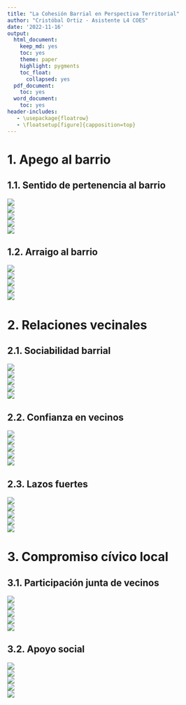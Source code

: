 ```yaml
---
title: "La Cohesión Barrial en Perspectiva Territorial"
author: "Cristóbal Ortiz - Asistente L4 COES"
date: '2022-11-16'
output:
  html_document:
    keep_md: yes
    toc: yes
    theme: paper
    highlight: pygments
    toc_float:
      collapsed: yes
  pdf_document:
    toc: yes
  word_document:
    toc: yes
header-includes:
   - \usepackage{floatrow}
   - \floatsetup[figure]{capposition=top}
---
```







# 1. Apego al barrio

## 1.1. Sentido de pertenencia al barrio

<img src="cohesion-barrial-2_files/figure-html/spb-ola-1.png" style="display: block; margin: auto auto auto 0;" />


<img src="cohesion-barrial-2_files/figure-html/spb-ola-zona-1.png" style="display: block; margin: auto auto auto 0;" />

<img src="cohesion-barrial-2_files/figure-html/spb-ola-estrato-1.png" style="display: block; margin: auto auto auto 0;" />

<img src="cohesion-barrial-2_files/figure-html/spb-ola-quintil-1.png" style="display: block; margin: auto auto auto 0;" />


<img src="cohesion-barrial-2_files/figure-html/spb-ola-quintil-zona-1.png" style="display: block; margin: auto auto auto 0;" />

## 1.2. Arraigo al barrio

<img src="cohesion-barrial-2_files/figure-html/arraigo-ola-1.png" style="display: block; margin: auto auto auto 0;" />

<img src="cohesion-barrial-2_files/figure-html/arraigo-ola-zona-1.png" style="display: block; margin: auto auto auto 0;" />

<img src="cohesion-barrial-2_files/figure-html/arraigo-ola-estrato-1.png" style="display: block; margin: auto auto auto 0;" />

<img src="cohesion-barrial-2_files/figure-html/arraigo-ola-quintil-1.png" style="display: block; margin: auto auto auto 0;" />

<img src="cohesion-barrial-2_files/figure-html/arraigo-ola-quintil-zona-1.png" style="display: block; margin: auto auto auto 0;" />

# 2. Relaciones vecinales

## 2.1. Sociabilidad barrial

<img src="cohesion-barrial-2_files/figure-html/soci-ola-1.png" style="display: block; margin: auto auto auto 0;" />

<img src="cohesion-barrial-2_files/figure-html/soci-ola-zona-1.png" style="display: block; margin: auto auto auto 0;" />

<img src="cohesion-barrial-2_files/figure-html/soci-ola-estrato-1.png" style="display: block; margin: auto auto auto 0;" />

<img src="cohesion-barrial-2_files/figure-html/soci-ola-quintil-1.png" style="display: block; margin: auto auto auto 0;" />

<img src="cohesion-barrial-2_files/figure-html/soci-ola-quintil-zona-1.png" style="display: block; margin: auto auto auto 0;" />

## 2.2. Confianza en vecinos

<img src="cohesion-barrial-2_files/figure-html/vecinos-ola-1.png" style="display: block; margin: auto auto auto 0;" />

<img src="cohesion-barrial-2_files/figure-html/vecinos-zona-1.png" style="display: block; margin: auto auto auto 0;" />

<img src="cohesion-barrial-2_files/figure-html/vecinos-estrato-1.png" style="display: block; margin: auto auto auto 0;" />

<img src="cohesion-barrial-2_files/figure-html/vecinos-quintil-1.png" style="display: block; margin: auto auto auto 0;" />

<img src="cohesion-barrial-2_files/figure-html/vecinos-ola-quintil-zona-1.png" style="display: block; margin: auto auto auto 0;" />


## 2.3. Lazos fuertes

<img src="cohesion-barrial-2_files/figure-html/lazos-ola-1.png" style="display: block; margin: auto auto auto 0;" />


<img src="cohesion-barrial-2_files/figure-html/lazos-ola-zona-1.png" style="display: block; margin: auto auto auto 0;" />

<img src="cohesion-barrial-2_files/figure-html/lazos-ola-estrato-1.png" style="display: block; margin: auto auto auto 0;" />

<img src="cohesion-barrial-2_files/figure-html/lazos-ola-quintil-1.png" style="display: block; margin: auto auto auto 0;" />

<img src="cohesion-barrial-2_files/figure-html/lazos-ola-quintil-zona-1.png" style="display: block; margin: auto auto auto 0;" />


# 3. Compromiso cívico local

## 3.1. Participación junta de vecinos

<img src="cohesion-barrial-2_files/figure-html/membresia-ola-1.png" style="display: block; margin: auto auto auto 0;" />

<img src="cohesion-barrial-2_files/figure-html/membresia-zona-1.png" style="display: block; margin: auto auto auto 0;" />

<img src="cohesion-barrial-2_files/figure-html/membresia-estrato-1.png" style="display: block; margin: auto auto auto 0;" />


<img src="cohesion-barrial-2_files/figure-html/membresia-ola-quintil-1.png" style="display: block; margin: auto auto auto 0;" />

<img src="cohesion-barrial-2_files/figure-html/membresia-ola-quintil-zona-1.png" style="display: block; margin: auto auto auto 0;" />

## 3.2. Apoyo social

<img src="cohesion-barrial-2_files/figure-html/frecvisita-ola-1.png" style="display: block; margin: auto auto auto 0;" />

<img src="cohesion-barrial-2_files/figure-html/frecvisita-zona-1.png" style="display: block; margin: auto auto auto 0;" />

<img src="cohesion-barrial-2_files/figure-html/frecvisita-estrato-1.png" style="display: block; margin: auto auto auto 0;" />

<img src="cohesion-barrial-2_files/figure-html/frecvisita-quintil-1.png" style="display: block; margin: auto auto auto 0;" />

<img src="cohesion-barrial-2_files/figure-html/frecvisita-ola-quintil-zona-1.png" style="display: block; margin: auto auto auto 0;" />
